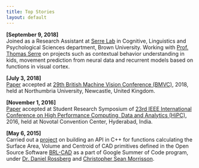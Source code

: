 ```yaml
---
title: Top Stories
layout: default
---
```


__[September 9, 2018]__  
Joined as a Research Assistant at [Serre Lab](http://serre-lab.clps.brown.edu/) in
Cognitive, Linguistics and Psychological Sciences department, Brown University.
Working with [Prof. Thomas Serre](https://scholar.google.com/citations?user=kZlPW4wAAAAJ&hl=en) on
projects such as contextual behavior understanding in kids, movement prediction from neural data and
recurrent models based on functions in visual cortex.

__[July 3, 2018]__  
[Paper](http://bmvc2018.org/contents/papers/1003.pdf) accepted at [29th British Machine Vision Conference (BMVC)](http://bmvc2018.org/), 2018, held at Northumbria University, Newcastle, United Kingdom.

__[November 1, 2016]__  
[Paper](./assets/files/HiPC-SRS9_paper_37.pdf) accepted at Student Research Symposium of [23rd IEEE International Conference on High Performance Computing, Data and Analytics (HiPC)](https://hipc.org/hipc2016/), 2016, held at Novotal Convention Center, Hyderabad, India.

__[May 6, 2015]__  
Carried out a [project](https://brlcad.org/wiki/Google_Summer_of_Code/2015#Object-Oriented_C.2B.2B_Geometry_API) on building an API in C++ for functions calculating the Surface Area, Volume and Centroid of CAD primitives defined in the Open Source Software [BRL-CAD](https://brlcad.org/) as a part of Google Summer of Code program, under [Dr. Daniel Rossberg](https://www.linkedin.com/in/daniel-rossberg/) and [Christopher Sean Morrisson](https://www.linkedin.com/in/brlcad/).